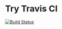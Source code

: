 # Try Travis CI

[![Build Status](https://travis-ci.org/jtr109/try_travis.svg?branch=master)](https://travis-ci.org/jtr109/try_travis)
